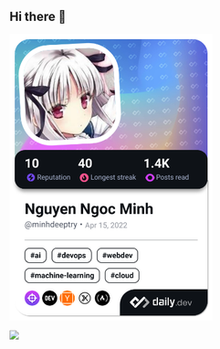 ## Hi there 👋
<a href="https://app.daily.dev/minhdeeptry"><img src="./devcard.png" width="356" alt="Nguyen Ngoc Minh's Dev Card"/></a>

![](https://komarev.com/ghpvc/?username=Minh141120&color=ff69b4)

<!--
**Minh141120/Minh141120** is a ✨ _special_ ✨ repository because its `README.md` (this file) appears on your GitHub profile.

Here are some ideas to get you started:

- 🔭 I’m currently working on ...
- 🌱 I’m currently learning ...
- 👯 I’m looking to collaborate on ...
- 🤔 I’m looking for help with ...
- 💬 Ask me about ...
- 📫 How to reach me: ...
- 😄 Pronouns: ...
- ⚡ Fun fact: ...
-->

